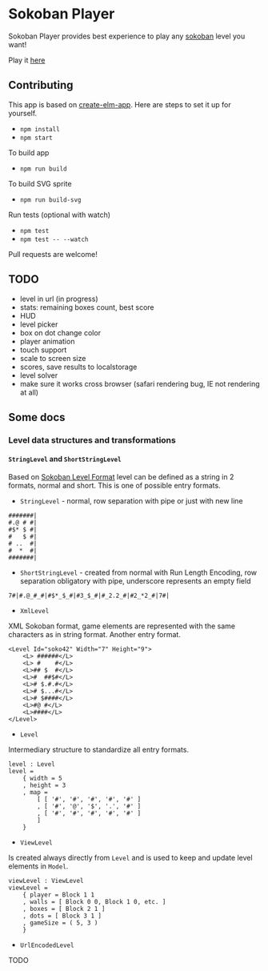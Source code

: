 # Sokoban Player

Sokoban Player provides best experience to play any [sokoban](https://en.wikipedia.org/wiki/Sokoban) level you want!

Play it [here](https://sokoban-player.netlify.com/)

## Contributing

This app is based on [create-elm-app](https://github.com/halfzebra/create-elm-app).
Here are steps to set it up for yourself.

- `npm install`
- `npm start`

To build app

- `npm run build`

To build SVG sprite

- `npm run build-svg`

Run tests (optional with watch)

- `npm test`
- `npm test -- --watch`

Pull requests are welcome!

## TODO

- level in url (in progress)
- stats: remaining boxes count, best score
- HUD
- level picker
- box on dot change color
- player animation
- touch support
- scale to screen size
- scores, save results to localstorage
- level solver
- make sure it works cross browser (safari rendering bug, IE not rendering at all)

## Some docs

### Level data structures and transformations

#### `StringLevel` and `ShortStringLevel`

Based on [Sokoban Level Format](http://sokobano.de/wiki/index.php?title=Level_format) level can be defined as a string in 2 formats, normal and short. This is one of possible entry formats.

- `StringLevel` - normal, row separation with pipe or just with new line

```
#######|
#.@ # #|
#$* $ #|
#   $ #|
# ..  #|
#  *  #|
#######|
```

- `ShortStringLevel` - created from normal with Run Length Encoding, row separation obligatory with pipe, underscore represents an empty field

```
7#|#.@_#_#|#$*_$_#|#3_$_#|#_2.2_#|#2_*2_#|7#|
```

- `XmlLevel`

XML Sokoban format, game elements are represented with the same characters as in string format. Another entry format.

```
<Level Id="soko42" Width="7" Height="9">
    <L> ######</L>
    <L> #    #</L>
    <L>## $  #</L>
    <L>#  ##$#</L>
    <L># $.#.#</L>
    <L># $...#</L>
    <L># $####</L>
    <L>#@ #</L>
    <L>####</L>
</Level>
```

- `Level`

Intermediary structure to standardize all entry formats.

```
level : Level
level =
    { width = 5
    , height = 3
    , map =
        [ [ '#', '#', '#', '#', '#' ]
        , [ '#', '@', '$', '.', '#' ]
        , [ '#', '#', '#', '#', '#' ]
        ]
    }
```

- `ViewLevel`

Is created always directly from `Level` and is used to keep and update level elements in `Model`.

```
viewLevel : ViewLevel
viewLevel =
    { player = Block 1 1
    , walls = [ Block 0 0, Block 1 0, etc. ]
    , boxes = [ Block 2 1 ]
    , dots = [ Block 3 1 ]
    , gameSize = ( 5, 3 )
    }
```

- `UrlEncodedLevel`

TODO
